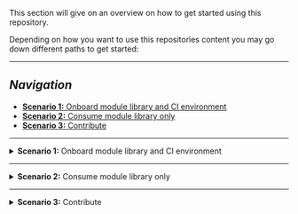 This section will give on an overview on how to get started using this repository.

Depending on how you want to use this repositories content you may go down different paths to get started:


---

## _Navigation_
- [**Scenario 1:** Onboard module library and CI environment](#scenario-1-onboard-module-library-and-ci-environment)
- [**Scenario 2:** Consume module library only](#scenario-2-consume-module-library-only)
- [**Scenario 3:** Contribute](#scenario-3-contribute)

---

<details><summary><b>Scenario 1:</b> Onboard module library and CI environment</summary>

# Onboard module library and CI environment

The repository is built so that you can create your own private 1:1 clone and be able to reuse the same concepts and features in your own environment such as GitHub.

This requires several steps:

1. [Configure your Azure environment](#1-configure-your-azure-environment)
1. [Fork/clone the repository into your DevOps environment](#2-forkclone-the-repository-into-your-devops-environment)
1. [Configure the CI environment](#3-configure-the-ci-environment)
1. [Deploy dependencies](#4-deploy-dependencies)
1. [Update module parameter files](#5-update-module-parameter-files)

Depending on the DevOps environment you choose (GitHub or Azure DevOps) make sure you also account for the specific requirements outlined below.

## 1. Configure your Azure environment

CARML tests the deployments and stores the module artifacts in an Azure subscription. To do so, it requires a service principal with access to it.

In this first step make sure you
- Have/create an Azure Active Directory Service Principal with at least `Contributor` & `User Access Administrator` permissions on the Management-Group/Subscription you want to test the modules in
- Note down the following pieces of information
  - Application (Client) ID
  - Service Principal Object ID (**not** the object ID of the application)
  - Service Principal Secret (password)
  - Tenant ID
  - Subscription ID
  - Parent Management Group ID

## 2. Fork/clone the repository into your DevOps environment

Next you'll want to create your own copy of the code. Depending on the repository environment you want to use (GitHub or Azure DevOps), the set up will be slightly different.

> **Note:** Whether you chose GitHub or Azure DevOps as your repository's location does not affect your options when registering the pipelines.

<details>
<summary>GitHub Repository</summary>

For GitHub, you have two choices depending on your planned repository visibility:
- If the repository may be **public**, we recommend to create a simple fork into the target organization. As the CARML source repository is public, a fork must be public too.
- If you need a **private** version instead, we recommend you create your target repository, download/clone the CARML repository (ref. 'how to' below) and upload the content to the created target repository
  > **Note:** This disables the feature to 'fetch' from the upstream (CARML) repository. As a result, you have to port updates manually.

</details>

<details>
<summary>Azure DevOps Repository</summary>

For a **private** Azure DevOps git, we recommend you create your target repository, download/clone the CARML repository (ref. 'how to' below) and upload the content to the created target repository
> **Note:** This disables the feature to 'fetch' from the upstream (CARML) repository. As a result, you have to port updates manually.

</details>

<p><p>

<details>
<summary><b>How to:</b> Clone/download the repository</summary>
To save a local copy of the repository you can either clone the repository or download it as a `.zip` file.
A clone is a direct reference the the source repository which enables you to pull updates as they happen in the source repository. To achieve this you have to have `Git` installed and run the command

```PowerShell
  git clone 'https://github.com/Azure/ResourceModules.git'
```

from the command-line of your choice.

If you instead just want to have a copy of the repository's content you can instead download it in the `.zip` format. You can do this by navigating to the repository folder of your choice (for example root), then select the `<> Code` button on the top left and click on `Download ZIP` on the opening blade.

 <img src="./media/cloneDownloadRepo.JPG" alt="How to download repository" height="266">

</details>

<p>

## 3. Configure the CI environment

To configure the CI environment you have to perform several tasks:
- [3.1 Update default `namePrefix`](#31-update-default-nameprefix)
- [3.2 Setup CI-environment-specific configuration](#32-setup-ci-environment-specific-configuration)

> **Note:** While you can use the browser, we recommend that you clone all files from your local machine and update them using, for example, Visual Studio Code.

### 3.1 Update default `namePrefix`

To lower the barrier to entry and allow users to easily define their own naming conventions, we introduced a default `'name prefix'` for all deployed resources.

Each pipeline in CARML that deploys resources uses a logic that automatically replaces "tokens" (i.e. placeholders) in any parameter file. Tokens are stored in only a few central locations to facilitate maintenance.

To update the `namePrefix`, perform the following steps:

1. Open the `settings.json` file in the repository root directory.

1. Replace the `"value": "<...>"` of token `namePrefix` with a different value:

    ```json
    {
        "name": "namePrefix",
        "value": "<...>"
    }
    ```
    > **Note:** The value should be a 3-5 character long string like `cntso`. Longer strings are not recommended as they may conflict with Azure resource name length restrictions.

    <!-- TODO: Handle
    > **Note:** You may also introduce additional tokens later if need be. For further guidelines please refer to the [./] section.
    -->

### 3.2 Setup CI-environment-specific configuration

While the concepts are the same, the configuration of the CI environment can differ drastically depending on the DevOps environment in which you want to register and run your pipelines. Following you can find instructions on how to perform the remaining configuration in the corresponding DevOps environment:

<details>
<summary>GitHub</summary>

#### 3.2.1 Setup secrets
#### 3.2.2 Setup variables (esp. ACR)
#### 3.2.3 Enable actions

</details>

<details>
<summary>Azure DevOps</summary>

#### 3.2.1 Setup service connection
#### 3.2.2 Setup secrets
#### 3.2.3 Setup variables (esp. ACR)
#### 3.2.4 Register pipelines

</details>

<p>

## 4. Deploy dependencies


## 5. Update module parameter files

- TODO: e.g. VM key

</details>

---

<p>

<details><summary><b>Scenario 2:</b> Consume module library only</summary>

# Consume module library only

</details>


---

<p>

<details><summary><b>Scenario 3:</b> Contribute</summary>

# Contribute

</details>

<!-- TODO: Reference interoperability (ConvertTo-ARM) for scenario 1 & 2 -->
<!-- TODO: Explains publishing (variables) that must be specified -->
